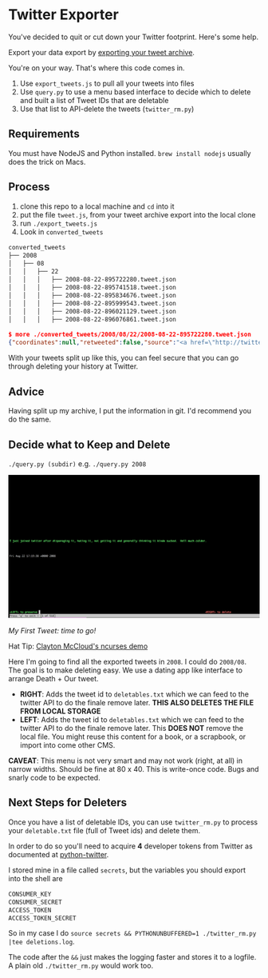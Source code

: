 # Twitter Exporter

You've decided to quit or cut down your Twitter footprint. Here's some help.

Export your data export by [exporting your tweet archive](https://twitter.com/settings/account).

You're on your way. That's where this code comes in.

1. Use `export_tweets.js` to pull all your tweets into files
2. Use `query.py` to use a menu based interface to decide which to delete and
   built a list of Tweet IDs that are deletable
3. Use that list to API-delete the tweets (`twitter_rm.py`)

## Requirements

You must have NodeJS and Python installed. `brew install nodejs` usually does the trick on
Macs.

## Process

1. clone this repo to a local machine and `cd` into it
1. put the file `tweet.js`, from your tweet archive export into the local clone
1. run `./export_tweets.js`
1. Look in `converted_tweets`

```text
converted_tweets
├── 2008
│   ├── 08
│   │   ├── 22
│   │   │   ├── 2008-08-22-895722280.tweet.json
│   │   │   ├── 2008-08-22-895741518.tweet.json
│   │   │   ├── 2008-08-22-895834676.tweet.json
│   │   │   ├── 2008-08-22-895999543.tweet.json
│   │   │   ├── 2008-08-22-896021129.tweet.json
│   │   │   ├── 2008-08-22-896076861.tweet.json
```

```json
$ more ./converted_tweets/2008/08/22/2008-08-22-895722280.tweet.json
{"coordinates":null,"retweeted":false,"source":"<a href=\"http://twitter.com\" rel=\"nofollow\">Twitter Web Client</a>","entities":{"hashtags":[],"symbols":[],"user_mentions":[],"urls":[]},"display_text_range":["0.0","128.0"],"favorite_count":"0.0","in_reply_to_status_id_str":null,"geo":null,"id_str":"895722280","in_reply_to_user_id":null,"truncated":false,"retweet_count":"0.0","id":"8.9572228E8","in_reply_to_status_id":null,"created_at":"Fri Aug 22 17:19:38 +0000 2008","place":null,"favorited":false,"full_text":"I just joined twitter after disparaging it, hating it, not getting it and generally thinking it kinda sucked.  Hell much colder.","lang":"en","contributors":null,"in_reply_to_screen_name":null,"in_reply_to_user_id_str":null}
```

With your tweets split up like this, you can feel secure that you can go
through deleting your history at Twitter.

## Advice

Having split up my archive, I put the information in git. I'd recommend you do
the same.

## Decide what to Keep and Delete

`./query.py (subdir)` e.g. `./query.py 2008`

![Preview of Interface with my first Tweet](./ui_preview.png)

_My First Tweet: time to go!_


Hat Tip: [Clayton McCloud's ncurses demo](https://gist.github.com/claymcleod/b670285f334acd56ad1c)

Here I'm going to find all the exported tweets in `2008`. I could do `2008/08`.
The goal is to make deleting easy. We use a dating app like interface to
arrange Death + Our tweet.

* **RIGHT**: Adds the tweet id to `deletables.txt` which we can feed to the
  twitter API to do the finale remove later. **THIS ALSO DELETES THE FILE FROM
  LOCAL STORAGE**
* **LEFT**: Adds the tweet id to `deletables.txt` which we can feed to the
  twitter API to do the finale remove later. This **DOES NOT** remove the local
  file. You might reuse this content for a book, or a scrapbook, or import into
  come other CMS.

**CAVEAT**: This menu is not very smart and may not work (right, at all) in
narrow widths. Should be fine at 80 x 40. This is write-once code. Bugs and
snarly code to be expected.

## Next Steps for Deleters

Once you have a list of deletable IDs, you can use `twitter_rm.py` to process
your `deletable.txt` file (full of Tweet ids) and delete them.

In order to do so you'll need to acquire **4** developer tokens from Twitter as
documented at
[python-twitter](https://python-twitter.readthedocs.io/en/latest/getting_started.html).

I stored mine in a file called `secrets`, but the variables you should export into the
shell are

```text
CONSUMER_KEY
CONSUMER_SECRET
ACCESS_TOKEN
ACCESS_TOKEN_SECRET
```

So in my case I do `source secrets && PYTHONUNBUFFERED=1 ./twitter_rm.py |tee deletions.log`.

The code after the `&&` just makes the logging faster and stores it to a logfile. A plain
old `./twitter_rm.py` would work too.

